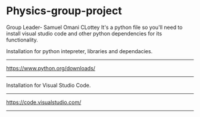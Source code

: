 # Physics-group-project
Group Leader- Samuel Omani CLottey
It's a python file so you'll need to install visual studio code and other python dependencies for its functionality.

Installation for python intepreter, libraries and dependacies.
*********************************
https://www.python.org/downloads/
*********************************

Installation for Visual Studio Code.
******************************
https://code.visualstudio.com/
******************************
